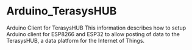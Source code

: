# Arduino_TerasysHUB
Arduino Client for TerasysHUB
This information describes how to setup Arduino client for ESP8266 and ESP32 to allow posting of data to the TerasysHUB,
a data platform for the Internet of Things.
